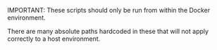 IMPORTANT: These scripts should only be run from within the Docker environment.

There are many absolute paths hardcoded in these that will not apply correctly to a host environment.
